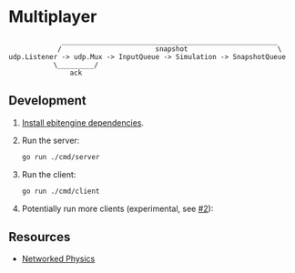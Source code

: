 # Multiplayer

```
             _____________________________________________________
            /                       snapshot                      \
udp.Listener -> udp.Mux -> InputQueue -> Simulation -> SnapshotQueue
           \_________/
               ack
```

## Development

1. [Install ebitengine dependencies][ebitengine_install].

2. Run the server:

   ```bash
   go run ./cmd/server
   ```

2. Run the client:

   ```bash
   go run ./cmd/client
   ```

3. Potentially run more clients (experimental, see [#2][#2]):

[ebitengine_install]: https://ebitengine.org/en/documents/install
[#2]: https://github.com/utilyre/multiplayer/pull/2

## Resources

- [Networked Physics](https://gafferongames.com/categories/networked-physics)
